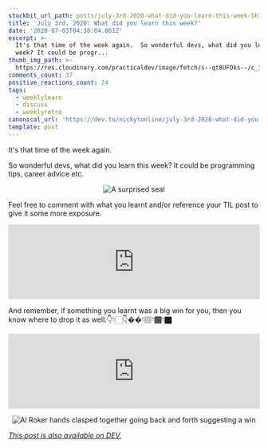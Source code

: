 ```yaml
---
stackbit_url_path: posts/july-3rd-2020-what-did-you-learn-this-week-5h15
title: 'July 3rd, 2020: What did you learn this week?'
date: '2020-07-03T04:30:04.861Z'
excerpt: >-
  It's that time of the week again.  So wonderful devs, what did you learn this
  week? It could be progr...
thumb_img_path: >-
  https://res.cloudinary.com/practicaldev/image/fetch/s--qt8UFDks--/c_imagga_scale,f_auto,fl_progressive,h_420,q_auto,w_1000/https://dev-to-uploads.s3.amazonaws.com/i/ig078sl8bq8kjcqrbnjm.png
comments_count: 37
positive_reactions_count: 24
tags:
  - weeklylearn
  - discuss
  - weeklyretro
canonical_url: 'https://dev.to/nickytonline/july-3rd-2020-what-did-you-learn-this-week-5h15'
template: post
---
```

It's that time of the week again.

So wonderful devs, what did you learn this week? It could be programming tips, career advice etc.

<center>

![A surprised seal](https://media.giphy.com/media/ZYdUijuxHE5eU/giphy.gif)

</center>

Feel free to comment with what you learnt and/or reference your TIL post to give it some more exposure.


<iframe class="liquidTag" src="https://dev.to/embed/tag?args=todayilearned" style="border: 0; width: 100%;"></iframe>


And remember, if something you learnt was a big win for you, then you know where to drop it as well.👇👇🏻👇��👇🏽👇🏾👇🏿


<iframe class="liquidTag" src="https://dev.to/embed/link?args=https%3A%2F%2Fdev.to%2Fjess%2Fwhat-was-your-win-this-week-250n" style="border: 0; width: 100%;"></iframe>


<center>

![Al Roker hands clasped together going back and forth suggesting a win](https://media.giphy.com/media/3o7bu57lYhUEFiYDSM/giphy.gif)

</center>

*[This post is also available on DEV.](https://dev.to/nickytonline/july-3rd-2020-what-did-you-learn-this-week-5h15)*


<script>
const parent = document.getElementsByTagName('head')[0];
const script = document.createElement('script');
script.type = 'text/javascript';
script.src = 'https://cdnjs.cloudflare.com/ajax/libs/iframe-resizer/4.1.1/iframeResizer.min.js';
script.charset = 'utf-8';
script.onload = function() {
    window.iFrameResize({}, '.liquidTag');
};
parent.appendChild(script);
</script>    
